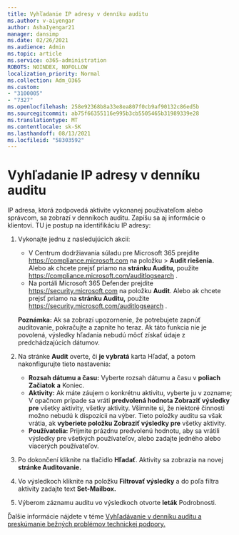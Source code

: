 ```yaml
---
title: Vyhľadanie IP adresy v denníku auditu
ms.author: v-aiyengar
author: AshaIyengar21
manager: dansimp
ms.date: 02/26/2021
ms.audience: Admin
ms.topic: article
ms.service: o365-administration
ROBOTS: NOINDEX, NOFOLLOW
localization_priority: Normal
ms.collection: Adm_O365
ms.custom:
- "3100005"
- "7327"
ms.openlocfilehash: 258e92368b8a33e8ea807f0cb9af90132c86ed5b
ms.sourcegitcommit: ab75f66355116e995b3cb5505465b31989339e28
ms.translationtype: MT
ms.contentlocale: sk-SK
ms.lasthandoff: 08/13/2021
ms.locfileid: "58303592"
---
```

# <a name="find-the-ip-address-in-audit-log"></a>Vyhľadanie IP adresy v denníku auditu

IP adresa, ktorá zodpovedá aktivite vykonanej používateľom alebo správcom, sa zobrazí v denníkoch auditu. Zapíšu sa aj informácie o klientovi. TU je postup na identifikáciu IP adresy:

1. Vykonajte jednu z nasledujúcich akcií:
   - V Centrum dodržiavania súladu pre Microsoft 365 prejdite <https://compliance.microsoft.com> na položku  \> **Audit riešenia.** Alebo ak chcete prejsť priamo na **stránku Auditu,** použite <https://compliance.microsoft.com/auditlogsearch> .
   - Na portáli Microsoft 365 Defender prejdite <https://security.microsoft.com> na položku **Audit**. Alebo ak chcete prejsť priamo na **stránku Auditu,** použite <https://security.microsoft.com/auditlogsearch> .

    **Poznámka:** Ak sa zobrazí upozornenie, že potrebujete zapnúť auditovanie, pokračujte a zapnite ho teraz. Ak táto funkcia nie je povolená, výsledky hľadania nebudú môcť získať údaje z predchádzajúcich dátumov.

2. Na stránke **Audit** overte, či **je vybratá** karta Hľadať, a potom nakonfigurujte tieto nastavenia:
   - **Rozsah dátumu a času:** Vyberte rozsah dátumu a času v **poliach Začiatok** **a** Koniec.
   - **Aktivity:** Ak máte záujem o konkrétnu aktivitu, vyberte ju v zozname; V opačnom prípade sa vráti **predvolená hodnota Zobraziť výsledky pre** všetky aktivity, všetky aktivity. Všimnite si, že niektoré činnosti možno nebudú k dispozícii na výber. Tieto položky auditu sa však vrátia, ak **vyberiete položku Zobraziť výsledky pre** všetky aktivity.
   - **Používatelia:** Prijmite prázdnu predvolenú hodnotu, aby sa vrátili výsledky pre všetkých používateľov, alebo zadajte jedného alebo viacerých používateľov.

3. Po dokončení kliknite na tlačidlo **Hľadať**. Aktivity sa zobrazia na novej **stránke Auditovanie.**

4. Vo výsledkoch kliknite na položku **Filtrovať výsledky** a do poľa filtra aktivity zadajte text **Set-Mailbox.**

5. Výberom záznamu auditu vo výsledkoch otvorte **leták** Podrobnosti.

Ďalšie informácie nájdete v téme [Vyhľadávanie v denníku auditu a preskúmanie bežných problémov technickej podpory.](https://docs.microsoft.com/microsoft-365/compliance/auditing-troubleshooting-scenarios)
